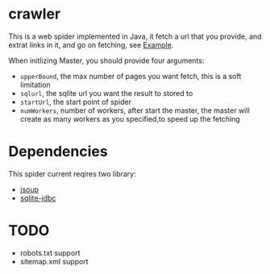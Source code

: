 crawler
=======

This is a web spider implemented in Java, it fetch a url that you provide, and extrat links in it, and go on fetching,
see [Example](https://github.com/xudi/crawler/blob/master/crawler/src/crawler/Test.java).

When initlizing Master, you should provide four arguments:
* `upperBound`, the max number of pages you want fetch, this is a soft limitation
* `sqlurl`, the sqlite url you want the result to stored to
* `startUrl`, the start point of spider
* `numWorkers`, number of workers, after start the master, the master will create as many workers as you specified,to
speed up the fetching

Dependencies
============

This spider current reqires two library:
* [jsoup](http://jsoup.org/)
* [sqlite-jdbc](https://bitbucket.org/xerial/sqlite-jdbc)

TODO
====
* robots.txt support
* sitemap.xml support
